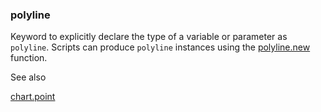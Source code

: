 ### polyline

Keyword to explicitly declare the type of a variable or parameter as `polyline`. Scripts can produce `polyline` instances using the [polyline.new](#fun_polyline.new) function.

See also

[chart.point](#type_chart.point)
